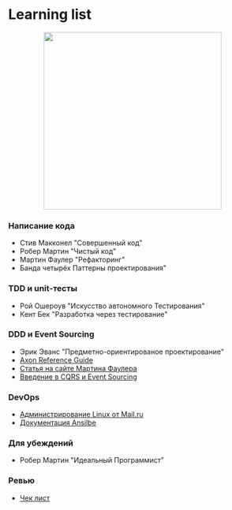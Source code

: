 # Learning list
<p align="center"><img src="/img/LDS_Art_Home.png" width="360"></p>



### Написание кода
* Стив Макконел "Совершенный код"
* Робер Мартин "Чистый код"
* Мартин Фаулер "Рефакторинг"
* Банда четырёх Паттерны проектирования"

### TDD и unit-тесты
* Рой Ошероув "Искусство автономного Тестирования"
* Кент Бек "Разработка через тестирование"

### DDD и Event Sourcing
* Эрик Эванс "Предметно-ориентированое проектирование"
* [Axon Reference Guide](https://www.gitbook.com/download/pdf/book/axonframework/referenceguide/v/3.1)
* [Статья на сайте Мартина Фаулера](https://martinfowler.com/eaaDev/EventSourcing.html)
* [Введение в CQRS и Event Sourcing](https://www.youtube.com/watch?v=8yQtOgdFQi4&t=1752s)

### DevOps
* [Администрирование Linux от Mail.ru](https://www.youtube.com/watch?v=CQ4YpkeG3mQ&list=PLrCZzMib1e9rx3HmaLQfLYb9ociIvYOY1)
* [Документация Ansilbe](http://docs.ansible.com/ansible/latest/intro.html)

### Для убеждений
* Робер Мартин "Идеальный Программист"

### Ревью
* [Чек лист](ReviewCheckList.md)
